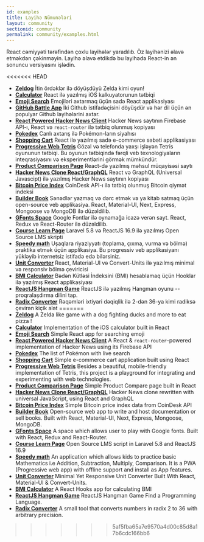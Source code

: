 ```yaml
---
id: examples
title: Layihə Nümunələri
layout: community
sectionid: community
permalink: community/examples.html
---
```


React cəmiyyəti tərəfindən çoxlu layihələr yaradılıb. Öz layihənizi əlavə etməkdən çəkinməyin. Layihə əlavə etdikdə bu layihədə React-in ən sonuncu versiyasını işlədin.


<<<<<<< HEAD
* **[Zeldog](https://yannsainty.github.io/Zeldog/)** İtin ördəklər ilə döyüşdüyü Zelda kimi oyun!
* **[Calculator](https://github.com/ahfarmer/calculator)** React ilə yazılmış iOS kalkuyatorunun tətbiqi
* **[Emoji Search](https://github.com/ahfarmer/emoji-search)** Emojiləri axtarmaq üçün sadə React applikasiyası
* **[GitHub Battle App](https://tm.dev/react-course-project/)** İki Github istifadəçisini döyüşdür və hər dil üçün ən populyar Github layihələrini axtar.
* **[React Powered Hacker News Client](https://github.com/insin/react-hn)** Hacker News saytının Firebase API-ı, React və `react-router` ilə tətbiq olunmuş kopiyası
* **[Pokedex](https://github.com/alik0211/pokedex)** Canlı axtarış ilə Pokémon-ların siyahısı
* **[Shopping Cart](https://github.com/jeffersonRibeiro/react-shopping-cart)** React ilə yazılmış sadə e-commerce səbəti applikasiyası
* **[Progressive Web Tetris](https://github.com/skidding/flatris)** Gözəl və telefonda yaxşı işləyən Tetris oyununun tətbiqi. Bu oyunun tətbiqində fərqli veb texnologiyaların inteqrasiyasını və eksperimentlərini görmək mümkündür.
* **[Product Comparison Page](https://github.com/Rhymond/product-compare-react)** React-də yazılmış məhsul müqayisəsi saytı
* **[Hacker News Clone React/GraphQL](https://github.com/clintonwoo/hackernews-react-graphql)** React və GraphQL (Universal Javascipt) ilə yazılmış Hacker News saytının kopiyası
* **[Bitcoin Price Index](https://github.com/mrkjlchvz/bitcoin-price-index)** CoinDesk API-ı ilə tətbiq olunmuş Bitcoin qiymət indeksi
* **[Builder Book](https://github.com/builderbook/builderbook)** Sənədlər yazmaq və dərc etmək və ya kitab satmaq üçün open-source veb applikasiya. React, Material-UI, Next, Express, Mongoose və MongoDB ilə düzəldilib.
* **[GFonts Space](https://github.com/pankajladhar/GFontsSpace)** Google Fontlar ilə oynamağa icazə verən sayt. React, Redux və React-Router ilə düzəldilib.
* **[Course Learn Page](https://github.com/ulearnpro/ulearn)** Laravel 5.8 və ReactJS 16.9 ilə yazılmış Open Source LMS skripti
* **[Speedy math](https://github.com/pankajladhar/speedy-math)** Uşaqlara riyaziyyatı (toplama, çıxma, vurma və bölmə) praktika etmək üçün applikasiya. Bu progressiv veb applikasiyanı yükləyib internetsiz istifadə edə bilərsiniz.
* **[Unit Converter](https://github.com/KarthikeyanRanasthala/react-unit-converter)** React, Material-UI və Convert-Units ilə yazılmış minimal və responsiv bölmə çeviricisi
* **[BMI Calculator](https://github.com/GermaVinsmoke/bmi-calculator)** Bədən Kütləsi İndeksini (BMI) hesablamaq üçün Hooklar ilə yazılmış React applikasiyası
* **[ReactJS Hangman Game](https://github.com/vetrivelcsamy/reactjs-hangman)** ReactJS ilə yazılmış Hangman oyunu -- proqralaşdırma dilini tap.
* **[Radix Converter](https://github.com/kumom/radix-converter)** Rəqəmləri ixtiyari dəqiqlik ilə 2-dən 36-ya kimi radiksə çevirən kiçik alət
=======
* **[Zeldog](https://yannsainty.github.io/Zeldog/)** A Zelda like game with a dog fighting ducks and more to eat pizza !
* **[Calculator](https://github.com/ahfarmer/calculator)** Implementation of the iOS calculator built in React
* **[Emoji Search](https://github.com/ahfarmer/emoji-search)** Simple React app for searching emoji
* **[React Powered Hacker News Client](https://github.com/insin/react-hn)** A React & `react-router`-powered implementation of Hacker News using its Firebase API
* **[Pokedex](https://github.com/alik0211/pokedex)** The list of Pokémon with live search
* **[Shopping Cart](https://github.com/jeffersonRibeiro/react-shopping-cart)** Simple e-commerce cart application built using React
* **[Progressive Web Tetris](https://github.com/skidding/flatris)** Besides a beautiful, mobile-friendly implementation of Tetris, this project is a playground for integrating and experimenting with web technologies.
* **[Product Comparison Page](https://github.com/Rhymond/product-compare-react)** Simple Product Compare page built in React
* **[Hacker News Clone React/GraphQL](https://github.com/clintonwoo/hackernews-react-graphql)** Hacker News clone rewritten with universal JavaScript, using React and GraphQL
* **[Bitcoin Price Index](https://github.com/mrkjlchvz/bitcoin-price-index)** Simple Bitcoin price index data from CoinDesk API
* **[Builder Book](https://github.com/builderbook/builderbook)** Open-source web app to write and host documentation or sell books. Built with React, Material-UI, Next, Express, Mongoose, MongoDB.
* **[GFonts Space](https://github.com/pankajladhar/GFontsSpace)** A space which allows user to play with Google fonts. Built with React, Redux and React-Router.
* **[Course Learn Page](https://github.com/ulearnpro/ulearn)** Open Source LMS script in Laravel 5.8 and ReactJS 16.9
* **[Speedy math](https://github.com/pankajladhar/speedy-math)** An application which allows kids to practice basic Mathematics i.e  Addition, Subtraction, Multiply, Comparison. It is a PWA (Progressive web app) with offline support and install as App features.
* **[Unit Converter](https://github.com/KarthikeyanRanasthala/react-unit-converter)** Minimal Yet Responsive Unit Converter Built With React, Material-UI & Convert-Units.
* **[BMI Calculator](https://github.com/GermaVinsmoke/bmi-calculator)** A React Hooks app for calculating BMI
* **[ReactJS Hangman Game](https://github.com/vetrivelcsamy/reactjs-hangman)** ReactJS Hangman Game Find a Programming Language.
* **[Radix Converter](https://github.com/kumom/radix-converter)** A small tool that converts numbers in radix 2 to 36 with arbitrary precision.
>>>>>>> 5af5fba65a7e9570a4d00c85d8a17b6cdc166bb6
